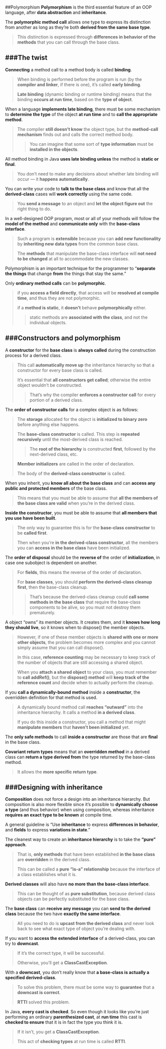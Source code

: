 ##Polymorphism
**Polymorphism** is the third essential feature of an OOP language, after **data abstraction** and **inheritance**.

The **polymorphic method call** allows one type to express its distinction from another as long as they’re both **derived from the same base type**.
> This distinction is expressed through **differences in behavior of the methods** that you can call through the base class.

###The twist
---
**Connecting** a method call to a method body is called **binding**.
> When binding is performed before the program is run (by the **compiler and linker**, if there is one), it’s called **early binding**.
> 
> **Late binding** (dynamic binding or runtime binding) means that the binding **occurs at run time**, based on the **type of object**.

When a language **implements late binding**, there must be some mechanism to **determine the type** of the object **at run time** and to **call the appropriate method**.
> The compiler **still doesn’t know** the object type, but the **method-call mechanism** finds out and calls the correct method body.
> > You can imagine that some sort of **type information** must be **installed in the objects**.

All method binding in Java **uses late binding unless** the method is **static or final**.
> You don’t need to make any decisions about whether late binding will occur — it **happens automatically**.

You can write your code to **talk to the base class** and know that all the **derived-class** cases will **work correctly** using the same code.
> You **send a message** to an object and **let the object figure out** the right thing to do.

In a well-designed OOP program, most or all of your methods will follow the **model of the method** and **communicate only** with the **base-class interface**.
> Such a program is **extensible** because you can **add new functionality** by **inheriting new data types** from the common base class.
> 
> The **methods** that manipulate the base-class interface will **not need to be changed** at all to accommodate the new classes.

Polymorphism is an important technique for the programmer to “**separate the things** that change **from** the things that stay the same.”

Only **ordinary method calls** can be **polymorphic**.
> if you **access a field directly**, that access will be **resolved at compile time**, and thus they are not polymorphic.
> 
> if a **method is static**, it **doesn’t** behave **polymorphically** either.
> > static methods are **associated with the class**, and not the individual objects.

###Constructors and polymorphism
---
A **constructor** for the **base class** is **always called** during the construction process for a derived class.
> This call **automatically move up** the inheritance hierarchy so that a constructor for every base class is called.
> 
> It’s essential that **all constructors get called**; otherwise the entire object wouldn’t be constructed.
> > That’s why the compiler **enforces a constructor call** for every portion of a derived class. 

The **order of constructor calls** for a complex object is as follows:
> The **storage** allocated for the object is **initialized to binary zero** before anything else happens.
> 
> The **base-class constructor** is called. This step is **repeated recursively** until the most-derived class is reached.
> > The **root of the hierarchy** is constructed **first**, followed by the next-derived class, etc.
> 
> **Member initializers** are called in the order of declaration.
> 
> The body of the **derived-class constructor** is called.

When you inherit, you **know all about the base class** and can **access any public and protected members** of the base class.
> This means that you must be able to assume that **all the members of the base class are valid** when you’re in the derived class.

**Inside the constructor**, you must be able to assume that **all members that you use have been built**.
> The only way to guarantee this is for the **base-class constructor** to be **called first**.
> 
> Then when you’re **in the derived-class constructor**, all the members you can **access in the base class** have been initialized. 

The **order of disposal** should be the **reverse of** the order of **initialization**, in case one subobject is dependent on another.
> For **fields**, this means the reverse of the order of declaration.
> 
> For **base classes**, you should **perform the derived-class cleanup first**, then the base-class cleanup.
> > That’s because the derived-class cleanup could **call some methods in the base class** that require the base-class components to be alive, so you must not destroy them prematurely.

A object “owns” its member objects. It creates them, and it **knows how long they should live**, so it knows when to dispose() the member objects.
> However, if one of these member objects is **shared with one or more other objects**, the problem becomes more complex and you cannot simply assume that you can call dispose().
> 
> In this case, **reference counting** may be necessary to keep track of the number of objects that are still accessing a shared object.
> 
> When you **attach a shared object** to your class, you must remember to **call addRef()**, but the **dispose() method** will **keep track of the reference count** and decide when to actually perform the cleanup.

If you **call a dynamically-bound method** inside a **constructor**, the overridden definition for that method is used.
> A dynamically bound method call **reaches “outward”** into the inheritance hierarchy. It calls a method **in a derived class**.
> 
> If you do this inside a constructor, you call a method that might **manipulate members** that **haven’t been initialized** yet.

The **only safe methods** to call **inside a constructor** are those that are **final** in the base class.

**Covariant return types** means that an **overridden method** in a derived class can **return a type derived from** the type returned by the base-class method.
> It allows the **more specific return type**.

###Designing with inheritance
---
**Composition** does not force a design into an inheritance hierarchy. But composition is also more flexible since it’s possible to **dynamically choose a type** (and thus behavior) when using composition, whereas inheritance **requires an exact type to be known** at compile time.

A general guideline is “Use **inheritance** to express **differences in behavior**, and **fields** to express **variations in state**.”

The cleanest way to create an **inheritance hierarchy** is to take the **“pure” approach**. 
> That is, **only methods** that have been established **in the base class** are **overridden** in the derived class.
> 
> This can be called a **pure “is-a” relationship** because the interface of a class establishes what it is.

**Derived classes** will also have **no more than the base-class interface**.
> This can be thought of as **pure substitution**, because derived class objects can be perfectly substituted for the base class.

The **base class** can **receive any message** you can **send to the derived class** because the two have **exactly the same interface**.
> All you need to do is **upcast from the derived class** and never look back to see what exact type of object you’re dealing with.

If you want to **access the extended interface** of a derived-class, you can try to **downcast**.
> If it’s the correct type, it will be successful.
> 
> Otherwise, you’ll get a **ClassCastException**.

With a **downcast**, you don’t really know that **a base-class is actually a specified derived-class**.
> To solve this problem, there must be some way to **guarantee** that a **downcast is correct**.
> 
> **RTTI** solved this problem.

In Java, **every cast is checked**. So even though it looks like you’re just performing an ordinary **parenthesized cast**, at **run time** this cast is **checked to ensure** that it is in fact the type you think it is.
> If it isn’t, you get a **ClassCastException**.
> 
> This act of **checking types** at run time is called **RTTI**. 
